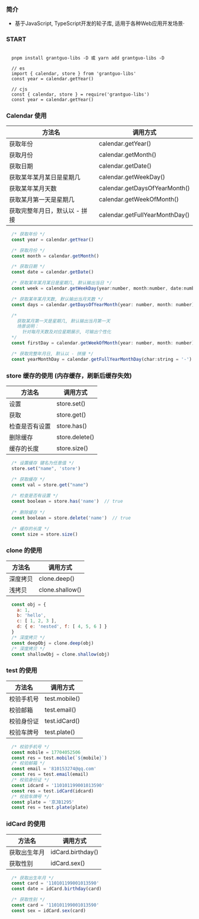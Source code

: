 ### 简介

- 基于JavaScript, TypeScript开发的轮子库, 适用于各种Web应用开发场景·

### START

```shell

  pnpm install grantguo-libs -D 或 yarn add grantguo-libs -D

  // es
  import { calendar, store } from 'grantguo-libs'
  const year = calendar.getYear()

  // cjs
  const { calendar, store } = require('grantguo-libs')
  const year = calendar.getYear()

```

### Calendar 使用

|  方法名   | 调用方式  |
|  ----  | ----  |
| 获取年份  | calendar.getYear() |
| 获取月份  | calendar.getMonth() |
| 获取日期  | calendar.getDate() |
| 获取某年某月某日是星期几  | calendar.getWeekDay() |
| 获取某年某月天数  | calendar.getDaysOfYearMonth() |
| 获取某月第一天是星期几  | calendar.getWeekOfMonth() |
| 获取完整年月日，默认以 - 拼接  | calendar.getFullYearMonthDay() |  

```js
  /* 获取年份 */
  const year = calendar.getYear()

  /* 获取月份 */
  const month = calendar.getMonth()

  /* 获取日期 */
  const date = calendar.getDate()

  /* 获取某年某月某日是星期几, 默认输出当日 */
  const week = calendar.getWeekDay(year:number, month:number, date:number)

  /* 获取某年某月天数, 默认输出当月天数 */
  const days = calendar.getDaysOfYearMonth(year: number, month: number)

  /* 
    获取某月第一天是星期几, 默认输出当月第一天
    场景说明：
      针对每月天数及对应星期展示, 可输出个性化
  */
  const firstDay = calendar.getWeekOfMonth(year: number, month: number)

  /* 获取完整年月日, 默认以 - 拼接 */
  const yearMonthDay = calendar.getFullYearMonthDay(char:string = '-')
```

### store 缓存的使用 (内存缓存，刷新后缓存失效)

|  方法名   | 调用方式  |
|  ----  | ----  |
| 设置  | store.set() |
| 获取  | store.get() |
| 检查是否有设置  | store.has() |
| 删除缓存  | store.delete() |
| 缓存的长度  | store.size() |  

```js
  /* 设置缓存 键名为任意值 */
  store.set("name", 'store')

  /* 获取缓存 */
  const val = store.get("name")
 
  /* 检查是否有设置 */
  const boolean = store.has('name')  // true
 
  /* 删除缓存 */
  const boolean = store.delete('name')  // true

  /* 缓存的长度 */
  const size = store.size()

```

### clone 的使用

|  方法名   | 调用方式  |
|  ----  | ----  |
| 深度拷贝  | clone.deep() |
| 浅拷贝  | clone.shallow() |  

```js
  const obj = {
    a: 1,
    b: 'hello',
    c: [ 1, 2, 3 ],
    d: { e: 'nested', f: [ 4, 5, 6 ] }
  }
  /* 深度拷贝 */
  const deepObj = clone.deep(obj)
  /* 深度拷贝 */
  const shallowObj = clone.shallow(obj)
```

### test 的使用

|  方法名   | 调用方式  |
|  ----  | ----  |
| 校验手机号  | test.mobile() |
| 校验邮箱  | test.email() | 
| 校验身份证  | test.idCard() | 
| 校验车牌号  | test.plate() |  

```js
  /* 校验手机号 */
  const mobile = 17704052506
  const res = test.mobile(`${mobile}`)
  /* 校验邮箱 */
  const email = '810153274@qq.com'
  const res = test.email(email)
  /* 校验身份证 */
  const idcard = '110101199001013590'
  const res = test.idCard(idcard)
  /* 校验车牌号 */
  const plate = '京JB1295'
  const res = test.plate(plate)
```

### idCard 的使用

|  方法名   | 调用方式  |
|  ----  | ----  |
| 获取出生年月  | idCard.birthday() |
| 获取性别  | idCard.sex() | 

```js
  /* 获取出生年月 */
  const card = '110101199001013590'
  const date = idCard.birthday(card)

  /* 获取性别 */
  const card = '110101199001013590'
  const sex = idCard.sex(card)
```
